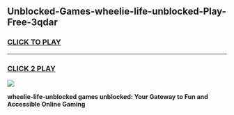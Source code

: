 
## Unblocked-Games-wheelie-life-unblocked-Play-Free-3qdar
<h3>
<a href="https://premium76.site?title=wheelie-life-unblocked&ref=24M">CLICK TO PLAY</a></h3>
<hr>

<h3>
<a href="https://premium76.site?title=wheelie-life-unblocked&ref=24M">CLICK 2 PLAY</a>
  
</h3>

<a href="https://premium76.site?title=wheelie-life-unblocked&ref=24M"><img src="https://clearcache.store/games.png"></a>


**wheelie-life-unblocked games unblocked: Your Gateway to Fun and Accessible Online Gaming**
